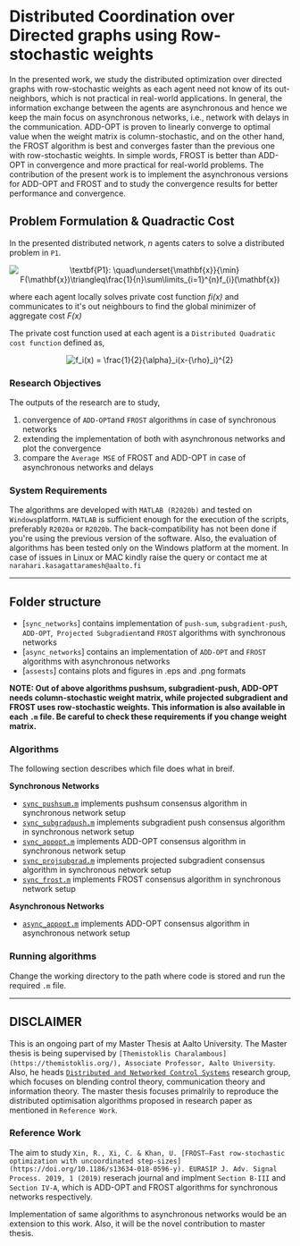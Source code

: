 # Distributed Coordination over Directed graphs using Row-stochastic weights

In the presented work, we study the distributed optimization over directed graphs with row-stochastic weights as each agent need not know of its out-neighbors, which is not practical in real-world applications.  In general,  the information exchange between the agents are asynchronous and hence we keep the main focus on asynchronous networks, i.e., network with delays in the communication. ADD-OPT is proven to linearly converge to optimal value when the weight matrix is column-stochastic, and on the other hand, the FROST algorithm is best and converges faster than the previous one with row-stochastic weights.  In simple words, FROST is better than ADD-OPT in convergence and more practical for real-world problems.  The contribution of the present work is to implement the asynchronous versions for ADD-OPT and FROST and to study the convergence results for better performance and convergence.

## Problem Formulation & Quadractic Cost

In the presented distributed network, *n* agents caters to solve a distributed problem in `P1`.

<p align="center"">
  <img src="https://latex.codecogs.com/gif.latex?\textbf{P1}:&space;\quad\underset{\mathbf{x}}{\min}&space;F(\mathbf{x})\triangleq\frac{1}{n}\sum\limits_{i=1}^{n}f_{i}(\mathbf{x})" title="\textbf{P1}: \quad\underset{\mathbf{x}}{\min} F(\mathbf{x})\triangleq\frac{1}{n}\sum\limits_{i=1}^{n}f_{i}(\mathbf{x})" />
</p>

where each agent locally solves private cost function *fi(x)* and communicates to it's out neighbours to find the global minimizer of aggregate cost *F(x)*

The private cost function used at each agent is a `Distributed Quadratic cost function` defined as,

<p align="center"">
  <img src="https://latex.codecogs.com/gif.latex?f_i(x)&space;=&space;\frac{1}{2}{\alpha}_i(x-{\rho}_i)^{2}" title="f_i(x) = \frac{1}{2}{\alpha}_i(x-{\rho}_i)^{2}" />
</p>

### Research Objectives

The outputs of the research are to study,
1. convergence of `ADD-OPT`and `FROST` algorithms in case of synchronous networks
2. extending the implementation of both with asynchronous networks and plot the convergence
3. compare the `Average MSE` of FROST and ADD-OPT in case of asynchronous networks and delays

### System Requirements

The algorithms are developed with `MATLAB (R2020b)` and tested on `Windows`platform. `MATLAB` is sufficient enough for the execution of the scripts, preferably `R2020a` or `R2020b`.  The back-compatibility has not been done if you're using the previous version of the software.  Also, the evaluation of algorithms has been tested only on the Windows platform at the moment.  In case of issues in Linux or MAC kindly raise the query or contact me at `narahari.kasagattaramesh@aalto.fi`


-------------------------------------------------------------------------------------------------------------------------------------------------------------------------
## Folder structure

* [`sync_networks`] contains implementation of `push-sum`, `subgradient-push`, `ADD-OPT`,` Projected Subgradient`and `FROST` algorithms with synchronous networks
* [`async_networks`] contains an implementation of `ADD-OPT` and `FROST` algorithms with asynchronous networks
* [`assests`] contains plots and figures in .eps and .png formats

**NOTE: Out of above algorithms pushsum, subgradient-push, ADD-OPT needs column-stochastic weight matrix, while projected subgradient and FROST uses row-stochastic weights.  This information is also available in each `.m` file.  Be careful to check these requirements if you change weight matrix.**

### Algorithms

The following section describes which file does what in breif.

**Synchronous Networks**
* [`sync_pushsum.m`](sync_networks/sync_pushsum.m) implements pushsum consensus algorithm in synchronous network setup
* [`sync_subgradpush.m`](sync_networks/sync_subgradpush.m) implements subgradient push consensus algorithm in synchronous network setup
* [`sync_appopt.m`](sync_networks/sync_appopt.m) implements ADD-OPT consensus algorithm in synchronous network setup
* [`sync_projsubgrad.m`](sync_networks/sync_projsubgrad.m) implements projected subgradient consensus algorithm in synchronous network setup
* [`sync_frost.m`](sync_networks/sync_frost.m) implements FROST consensus algorithm in synchronous network setup

**Asynchronous Networks**
* [`async_appopt.m`](async_networks/async_appopt.m) implements ADD-OPT consensus algorithm in asynchronous network setup


### Running algorithms

Change the working directory to the path where code is stored and run the required `.m` file.


-------------------------------------------------------------------------------------------------------------------------------------------------------------------------
## DISCLAIMER
This is an ongoing part of my Master Thesis at Aalto University.  The Master thesis is being supervised by `[Themistoklis Charalambous](https://themistoklis.org/), Associate Professor, Aalto University`.  Also, he heads [`Distributed and Networked Control Systems`](https://www.aalto.fi/en/department-of-electrical-engineering-and-automation/distributed-and-networked-control-systems) research group, which focuses on blending control theory, communication theory and information theory.  The master thesis focuses primalrily to reproduce the distributed optimisation algorithms proposed in research paper as mentioned in `Reference Work`.

### Reference Work

The aim to study `Xin, R., Xi, C. & Khan, U. [FROST—Fast row-stochastic optimization with uncoordinated step-sizes](https://doi.org/10.1186/s13634-018-0596-y). EURASIP J. Adv. Signal Process. 2019, 1 (2019)` reserach journal and implment `Section B-III` and `Section IV-A`, which is ADD-OPT and FROST algorithms for synchronous networks respectively.  

Implementation of same algorithms to asynchronous networks would be an extension to this work.  Also, it will be the novel contribution to master thesis.